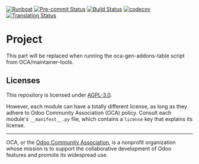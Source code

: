 
[![Runboat](https://img.shields.io/badge/runboat-Try%20me-875A7B.png)](https://runboat.odoo-community.org/builds?repo=OCA/project&target_branch=10.0)
[![Pre-commit Status](https://github.com/OCA/project/actions/workflows/pre-commit.yml/badge.svg?branch=10.0)](https://github.com/OCA/project/actions/workflows/pre-commit.yml?query=branch%3A10.0)
[![Build Status](https://github.com/OCA/project/actions/workflows/test.yml/badge.svg?branch=10.0)](https://github.com/OCA/project/actions/workflows/test.yml?query=branch%3A10.0)
[![codecov](https://codecov.io/gh/OCA/project/branch/10.0/graph/badge.svg)](https://codecov.io/gh/OCA/project)
[![Translation Status](https://translation.odoo-community.org/widgets/project-10-0/-/svg-badge.svg)](https://translation.odoo-community.org/engage/project-10-0/?utm_source=widget)

<!-- /!\ do not modify above this line -->

# Project



<!-- /!\ do not modify below this line -->

<!-- prettier-ignore-start -->

[//]: # (addons)

This part will be replaced when running the oca-gen-addons-table script from OCA/maintainer-tools.

[//]: # (end addons)

<!-- prettier-ignore-end -->

## Licenses

This repository is licensed under [AGPL-3.0](LICENSE).

However, each module can have a totally different license, as long as they adhere to Odoo Community Association (OCA)
policy. Consult each module's `__manifest__.py` file, which contains a `license` key
that explains its license.

----
OCA, or the [Odoo Community Association](http://odoo-community.org/), is a nonprofit
organization whose mission is to support the collaborative development of Odoo features
and promote its widespread use.
